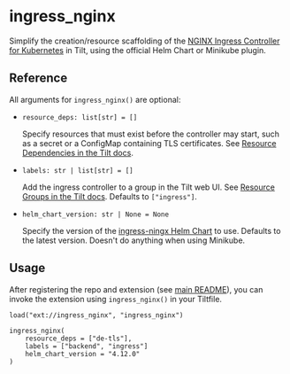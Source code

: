 # ingress_nginx

Simplify the creation/resource scaffolding of the [NGINX Ingress Controller for Kubernetes](https://kubernetes.github.io/ingress-nginx/) in Tilt, using the official Helm Chart or Minikube plugin.

## Reference

All arguments for `ingress_nginx()` are optional:

- `resource_deps: list[str] = []`

   Specify resources that must exist before the controller may start, such as a secret or a ConfigMap containing TLS certificates. See [Resource Dependencies in the Tilt docs](https://docs.tilt.dev/resource_dependencies.html).

- `labels: str | list[str] = []`

    Add the ingress controller to a group in the Tilt web UI. See [Resource Groups in the Tilt docs](https://docs.tilt.dev/tiltfile_concepts.html#resource-groups). Defaults to `["ingress"]`.

- `helm_chart_version: str | None = None`

    Specify the version of the [ingress-ningx Helm Chart](https://github.com/kubernetes/ingress-nginx/releases?q=helm-chart&expanded=true) to use. Defaults to the latest version. Doesn't do anything when using Minikube.

## Usage

After registering the repo and extension (see [main README](../README.md)), you can invoke the extension using
`ingress_nginx()` in your Tiltfile.

```starlark
load("ext://ingress_nginx", "ingress_nginx")

ingress_nginx(
    resource_deps = ["de-tls"],
    labels = ["backend", "ingress"]
    helm_chart_version = "4.12.0"
)
```
